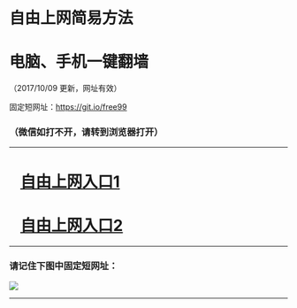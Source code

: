 ﻿# 自由上网简易方法

# 电脑、手机一键翻墙

（2017/10/09 更新，网址有效）

固定短网址：https://git.io/free99

### （微信如打不开，请转到浏览器打开）


***





# &nbsp;&nbsp; <a href="http://ft1994615908.fwq-tz-1001.info/fwqtz01.html?t=100900121529 " target="_blank">自由上网入口1</a>
# &nbsp;&nbsp; <a href="http://ft1636929384.fwq-tz-1002.info/fwqtz02.html?t=100900121524 " target="_blank">自由上网入口2</a>
***

### 请记住下图中固定短网址：

<img src="https://s3-us-west-2.amazonaws.com/fwq-1001/yjfq-20170905okok.png" /> 


***

